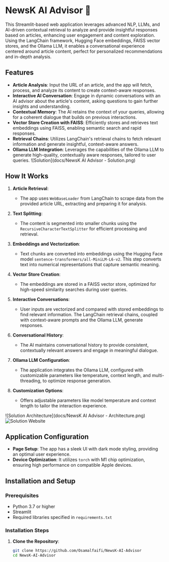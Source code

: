 # NewsK AI Advisor 🎯

This Streamlit-based web application leverages advanced NLP, LLMs, and AI-driven contextual retrieval to analyze and provide insightful responses based on articles, enhancing user engagement and content exploration. Using the LangChain framework, Hugging Face embeddings, FAISS vector stores, and the Ollama LLM, it enables a conversational experience centered around article content, perfect for personalized recommendations and in-depth analysis.

## Features

- **Article Analysis**: Input the URL of an article, and the app will fetch, process, and analyze its content to create context-aware responses.
- **Interactive AI Conversation**: Engage in dynamic conversations with an AI advisor about the article's content, asking questions to gain further insights and understanding.
- **Contextual Memory**: The AI retains the context of your queries, allowing for a coherent dialogue that builds on previous interactions.
- **Vector Store Creation with FAISS**: Efficiently stores and retrieves text embeddings using FAISS, enabling semantic search and rapid responses.
- **Retrieval Chains**: Utilizes LangChain's retrieval chains to fetch relevant information and generate insightful, context-aware answers.
- **Ollama LLM Integration**: Leverages the capabilities of the Ollama LLM to generate high-quality, contextually aware responses, tailored to user queries.
![Solution](docs/NewsK AI Advisor - Solution.png)

## How It Works

1. **Article Retrieval**:
   - The app uses `WebBaseLoader` from LangChain to scrape data from the provided article URL, extracting and preparing it for analysis.

2. **Text Splitting**:
   - The content is segmented into smaller chunks using the `RecursiveCharacterTextSplitter` for efficient processing and retrieval.

3. **Embeddings and Vectorization**:
   - Text chunks are converted into embeddings using the Hugging Face model `sentence-transformers/all-MiniLM-L6-v2`. This step converts text into numerical representations that capture semantic meaning.

4. **Vector Store Creation**:
   - The embeddings are stored in a FAISS vector store, optimized for high-speed similarity searches during user queries.

5. **Interactive Conversations**:
   - User inputs are vectorized and compared with stored embeddings to find relevant information. The LangChain retrieval chains, coupled with context-aware prompts and the Ollama LLM, generate responses.

6. **Conversational History**:
   - The AI maintains conversational history to provide consistent, contextually relevant answers and engage in meaningful dialogue.

7. **Ollama LLM Configuration**:
   - The application integrates the Ollama LLM, configured with customizable parameters like temperature, context length, and multi-threading, to optimize response generation.

8. **Customization Options**:
   - Offers adjustable parameters like model temperature and context length to tailor the interaction experience.

![Solution Architecture](docs/NewsK AI Advisor - Architecture.png)
![Solution Website](https://newsK-ai-advisor.streamlit.app/)

## Application Configuration

- **Page Setup**: The app has a sleek UI with dark mode styling, providing an optimal user experience.
- **Device Optimization**: It utilizes `torch` with M1 chip optimization, ensuring high performance on compatible Apple devices.

## Installation and Setup

### Prerequisites

- Python 3.7 or higher
- Streamlit
- Required libraries specified in `requirements.txt`

### Installation Steps

1. **Clone the Repository**:
   ```bash
   git clone https://github.com/Osamalfaifi/NewsK-AI-Advisor
   cd NewsK-AI-Advisor